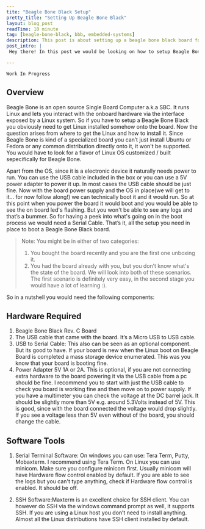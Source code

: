 ```yaml
---
tite: "Beagle Bone Black Setup"
pretty_title: "Setting Up Beagle Bone Black"
layout: blog_post
readTime: 10 minute
tag: [beagle-bone-black, bbb, embedded-systems]
description: This post is about setting up a beagle bone black board for its first boot.
post_intro: |
 Hey there! In this post we would be looking on how to setup Beagle Bone Black Rev. C board for the maiden boot. The initial steps would be same irrespective of what you are trying to do with your Beagle Bone Black. Be it learning Embedded Linux or just are exploring beagle board for generic usage such a connecting some sensors and using them via python or C. You need to have a basic hardware setup to get stated. This post help you get up and running as quickly as possible with your Beagle Board. Before diving hands on into the configuring your board let's take some time to get an overview of what has to be done.

---
```


`Work In Progress`

## Overview 
Beagle Bone is an open source Single Board Computer a.k.a SBC. It runs Linux and lets you interact with the onboard hardware via the interface exposed by a Linux system. So if you have to setup a Beagle Bone Black you obviously need to get Linux installed somehow onto the board. Now the question arises from where to get the Linux and how to install it. Since Beagle Bone is kind of a specialized board you can’t just install Ubuntu or Fedora or any common distribution directly onto it, it won't be supported. You would have to look for a flavor of Linux OS customized / built sepecifically for Beagle Bone. 

Apart from the OS, since it is a electronic device it naturally needs power to run. You can use the USB cable included in the box or you can use a 5V power adapter to power it up. In most cases the USB cable should be just fine. Now with the board power supply and the OS in place(we will get to it… for now follow along!)   we can technically boot it and it would run. So at this point when you power the board it would boot and you would be able to see the on board led's flashing. But you won't be able to see any logs and that’s a bummer. So for having a peek into what's going on in the boot process we would need a Serial Cable. That’s it, all the setup you need in place to boot a Beagle Bone Black board.

> Note:
> You might be in either of two categories:
> 	1. You bought the board recently and you are the first one unboxing it.
>	2. You had the board already with you, but you don’t know what's the state of the board.
> We will look into both of these scenarios. The first scenario is definitely very easy, in the second stage you would have a lot of learning :).

So in a nutshell you would need the following components:

## Hardware Required
1. Beagle Bone Black Rev. C Board
2. The USB cable that came with the board. It’s a Micro USB to USB cable.
3. USB to Serial Cable: This also can be seen as an optional component. But its good to have. If your board is new when the Linux boot on Beagle Board is completed a mass storage device enumerated. This was  you know that your board is booting fine.
4. Power Adapter 5V 1A or 2A. This is optional, if you are not connecting extra hardware to the board powering it via the USB cable from a pc should be fine. I recommend you to start with just the USB cable to check you board is working fine and then move on to power supply. If you have a multimeter you can check the voltage at the DC barrel jack. It should be slightly more than 5V e.g. around 5.3Volts instead of 5V. This is good, since with the board connected the voltage would drop slightly. If you see a voltage less than 5V even without of the board, you should change the cable.
	
## Software Tools
1. Serial Terminal Software: On windows you can use: Tera Term, Putty, Mobaxterm. I recommend using Tera Term. On Linux you can use minicom. Make sure you configure minicom first. Usually minicom will have Hardware flow control enabled by default. If you are able to see the logs but you can't type anything, check if Hardware flow control is enabled. It should be off.

2. SSH Software:Maxterm is an excellent choice for SSH client. You can however do SSH via the windows command prompt as well, it supports SSH. If you are using a Linux host you don’t need to install anything. Almost all the Linux distributions have SSH client installed by default.


